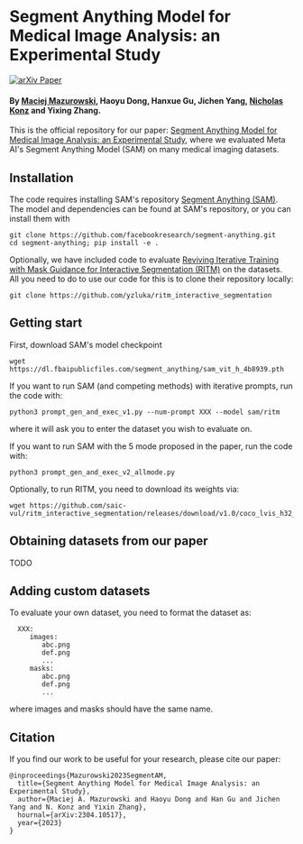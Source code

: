 # Segment Anything Model for Medical Image Analysis: an Experimental Study

[![arXiv Paper](https://img.shields.io/badge/arXiv-2304.10517-orange.svg?style=flat)](https://arxiv.org/abs/2304.10517)

#### By [Maciej Mazurowski](https://sites.duke.edu/mazurowski/), Haoyu Dong, Hanxue Gu, Jichen Yang, [Nicholas Konz](https://nickk124.github.io/) and Yixing Zhang.

This is the official repository for our paper: [Segment Anything Model for Medical Image Analysis: an Experimental Study](https://arxiv.org/abs/2304.10517), where we evaluated Meta AI's Segment Anything Model (SAM) on many medical imaging datasets.

## Installation

The code requires installing SAM's repository [Segment Anything (SAM)](https://github.com/facebookresearch/segment-anything.git). The model and dependencies can be found at SAM's repository, or you can install them with

```
git clone https://github.com/facebookresearch/segment-anything.git
cd segment-anything; pip install -e .
```

Optionally, we have included code to evaluate [Reviving Iterative Training with Mask Guidance for Interactive Segmentation (RITM)](https://arxiv.org/abs/2102.06583) on the datasets. All you need to do to use our code for this is to clone their repository locally:

```
git clone https://github.com/yzluka/ritm_interactive_segmentation
```

## Getting start
First, download SAM's model checkpoint 
```
wget https://dl.fbaipublicfiles.com/segment_anything/sam_vit_h_4b8939.pth
```

If you want to run SAM (and competing methods) with iterative prompts, run the code with:
```
python3 prompt_gen_and_exec_v1.py --num-prompt XXX --model sam/ritm
```
where it will ask you to enter the dataset you wish to evaluate on.

If you want to run SAM with the 5 mode proposed in the paper, run the code with:
```
python3 prompt_gen_and_exec_v2_allmode.py 
```

Optionally, to run RITM, you need to download its weights via:
```
wget https://github.com/saic-vul/ritm_interactive_segmentation/releases/download/v1.0/coco_lvis_h32_itermask.pth
```

## Obtaining datasets from our paper

TODO

## Adding custom datasets
To evaluate your own dataset, you need to format the dataset as: 
```
  XXX:
     images:
        abc.png
        def.png
        ...
     masks:
        abc.png
        def.png
        ...
```
where images and masks should have the same name.

## Citation
If you find our work to be useful for your research, please cite our paper:
```
@inproceedings{Mazurowski2023SegmentAM,
  title={Segment Anything Model for Medical Image Analysis: an Experimental Study},
  author={Maciej A. Mazurowski and Haoyu Dong and Han Gu and Jichen Yang and N. Konz and Yixin Zhang},
  hournal={arXiv:2304.10517},
  year={2023}
}
```

